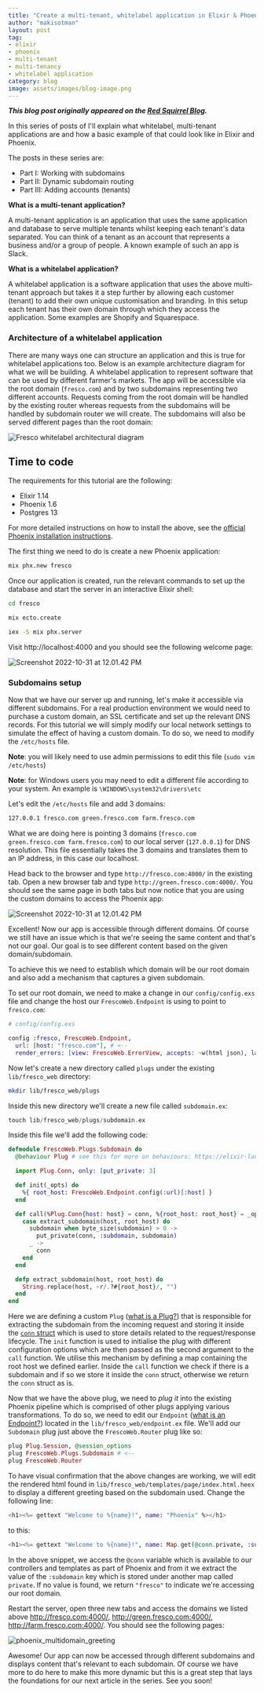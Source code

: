 ```yaml
---
title: "Create a multi-tenant, whitelabel application in Elixir & Phoenix part I: Working with subdomains"
author: "makisotman"
layout: post
tag:
- elixir
- phoenix
- multi-tenant
- multi-tenancy
- whitelabel application
category: blog
image: assets/images/blog-image.png
---
```


___This blog post originally appeared on the [Red Squirrel Blog](https://medium.com/redsquirrel-tech/create-a-multi-tenant-whitelabel-application-in-elixir-phoenix-part-i-working-with-subdomains-5d17c7556e6a).___

In this series of posts of I'll explain what whitelabel, multi-tenant applications are and how a basic example of that could look like in Elixir and Phoenix.

The posts in these series are:

- Part I: Working with subdomains
- Part II: Dynamic subdomain routing
- Part III: Adding accounts (tenants)

**What is a multi-tenant application?**

A multi-tenant application is an application that uses the same application and database to serve multiple tenants whilst keeping each tenant's data separated. You can think of a tenant as an account that represents a business and/or a group of people. A known example of such an app is Slack.

**What is a whitelabel application?**

A whitelabel application is a software application that uses the above multi-tenant approach but takes it a step further by allowing each customer (tenant) to add their own unique customisation and branding. In this setup each tenant has their own domain through which they access the application. Some examples are Shopify and Squarespace.

### Architecture of a whitelabel application

There are many ways one can structure an application and this is true for whitelabel applications too. Below is an example architecture diagram for what we will be building. A whitelabel application to represent software that can be used by different farmer's markets. The app will be accessible via the root domain (`fresco.com`) and by two subdomains representing two different accounts. Requests coming from the root domain will be handled by the existing router whereas requests from the subdomains will be handled by subdomain router we will create. The subdomains will also be served different pages than the root domain:

![Fresco whitelabel architectural diagram](/assets/phoenix_whitelabel_series/fresco_whitelabel_diagram.png)

## Time to code

The requirements for this tutorial are the following:

- Elixir 1.14
- Phoenix 1.6
- Postgres 13

For more detailed instructions on how to install the above, see the [official Phoenix installation instructions](https://hexdocs.pm/phoenix/installation.html).

The first thing we need to do is create a new Phoenix application:

```bash
mix phx.new fresco
```

Once our application is created, run the relevant commands to set up the
database and start the server in an interactive Elixir shell:

```bash
cd fresco

mix ecto.create

iex -S mix phx.server
```

Visit http://localhost:4000 and you should see the following welcome page:

![Screenshot 2022-10-31 at 12.01.42 PM](/assets/phoenix_whitelabel_series/phoenix_start_page.png)

### Subdomains setup

Now that we have our server up and running, let's make it accessible via
different subdomains. For a real production environment we would need to
purchase a custom domain, an SSL certificate and set up the relevant DNS records. For this tutorial we will simply modify our local network settings to simulate the effect of having a custom domain. To do so, we need to modify the `/etc/hosts` file.

**Note**: you will likely need to use admin permissions to edit this file (`sudo vim /etc/hosts`)

**Note**: for Windows users you may need to edit a different file according to your system. An example is `\WINDOWS\system32\drivers\etc`

Let's edit the `/etc/hosts` file and add 3 domains:

```bash
127.0.0.1 fresco.com green.fresco.com farm.fresco.com
```

What we are doing here is pointing 3 domains (`fresco.com green.fresco.com farm.fresco.com`) to our local server (`127.0.0.1`) for DNS resolution. This file essentially takes the 3 domains and translates them to an IP address, in this case our localhost.

Head back to the browser and type `http://fresco.com:4000/` in the existing tab. Open a new browser tab and type `http://green.fresco.com:4000/`. You should see the same page in both tabs but now notice that you are using the custom domains to access the Phoenix app:

![Screenshot 2022-10-31 at 12.01.42 PM](/assets/phoenix_whitelabel_series/multidomain_phoenix_start.png)

Excellent! Now our app is accessible through different domains. Of course we still have an issue which is that we're seeing the same content and that's not our goal. Our goal is to see different content based on the given domain/subdomain.

To achieve this we need to establish which domain will be our root domain and also add a mechanism that captures a given subdomain.

To set our root domain, we need to make a change in our `config/config.exs` file and change the host our `FrescoWeb.Endpoint` is using to point to `fresco.com`:

```elixir
# config/config.exs

config :fresco, FrescoWeb.Endpoint,
  url: [host: "fresco.com"], # <--
  render_errors: [view: FrescoWeb.ErrorView, accepts: ~w(html json), layout: false],
```

Now let's create a new directory called `plugs` under the existing `lib/fresco_web` directory:

```bash
mkdir lib/fresco_web/plugs
```

Inside this new directory we'll create a new file called `subdomain.ex`:

```elixir
touch lib/fresco_web/plugs/subdomain.ex
```

Inside this file we'll add the following code:

```elixir
defmodule FrescoWeb.Plugs.Subdomain do
  @behaviour Plug # see this for more on behaviours: https://elixir-lang.org/getting-started/typespecs-and-behaviours.html#behaviours

  import Plug.Conn, only: [put_private: 3]

  def init(_opts) do
    %{ root_host: FrescoWeb.Endpoint.config(:url)[:host] }
  end

  def call(%Plug.Conn{host: host} = conn, %{root_host: root_host} = _opts) do
    case extract_subdomain(host, root_host) do
      subdomain when byte_size(subdomain) > 0 ->
        put_private(conn, :subdomain, subdomain)
      _ ->
        conn
    end
  end

  defp extract_subdomain(host, root_host) do
    String.replace(host, ~r/.?#{root_host}/, "")
  end
end
```

Here we are defining a custom `Plug`  ([what is a Plug?](https://elixirschool.com/en/lessons/misc/plug)) that is responsible for extracting the subdomain from the incoming request and storing it inside the [`conn` struct](https://hexdocs.pm/plug/Plug.Conn.html) which is used to store details related to the request/response lifecycle. The `init` function is used to initialise the plug with different configuration options which are then passed as the second argument to the `call` function. We utilise this mechanism by defining a map containing the root host we defined earlier. Inside the `call` function we check if there is a subdomain and if so we store it inside the `conn` struct, otherwise we return the `conn` struct as is.

Now that we have the above plug, we need to *plug it* into the existing Phoenix pipeline which is comprised of other plugs applying various transformations. To do so, we need to edit our `Endpoint` ([what is an Endpoint?](https://hexdocs.pm/phoenix/Phoenix.Endpoint.html#:~:text=The%20endpoint%20is%20the%20boundary,part%20of%20a%20supervision%20tree)) located in the `lib/fresco_web/endpoint.ex` file. We'll add our `Subdomain` plug just above the `FrescoWeb.Router` plug like so:

```elixir
plug Plug.Session, @session_options
plug FrescoWeb.Plugs.Subdomain # <--
plug FrescoWeb.Router
```

To have visual confirmation that the above changes are working, we will edit the rendered html found in `lib/fresco_web/templates/page/index.html.heex` to display a different greeting based on the subdomain used. Change the following line:

```elixir
<h1><%= gettext "Welcome to %{name}!", name: "Phoenix" %></h1>
```

to this:

```elixir
<h1><%= gettext "Welcome to %{name}!", name: Map.get(@conn.private, :subdomain, "fresco") %></h1>
```

In the above snippet, we access the `@conn` variable which is available to
our controllers and templates as part of Phoenix and from it we extract the
value of the `:subdomain` key which is stored under another map called `private`. If no value is found, we return `"fresco"` to indicate we're accessing our root domain.

Restart the server, open three new tabs and access the domains we listed above http://fresco.com:4000/, http://green.fresco.com:4000/, http://farm.fresco.com:4000/. You should see the following pages:

![phoenix_multidomain_greeting](/assets/phoenix_whitelabel_series/phoenix_multidomain_greeting.png)

Awesome! Our app can now be accessed through different subdomains and displays content that's relevant to each subdomain. Of course we have more to do here to make this more dynamic but this is a great step that lays the foundations for our next article in the series. See you soon!

